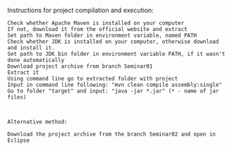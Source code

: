 Instructions for project compilation and execution:

    Check whether Apache Maven is installed on your computer
    If not, download it from the official website and extract
    Set path to Maven folder in environment variable, named PATH
    Check whether JDK is installed on your computer, otherwise download and install it.
    Set path to JDK bin folder in environment variable PATH, if it wasn't done automatically
    Download project archive from branch Seminar01
    Extract it
    Using command line go to extracted folder with project
    Input in command line following: "mvn clean compile assembly:single"
    Go to folder "target" and input: "java -jar *.jar" (* - name of jar files)
	
	
	
	Alternative method:
	
	Download the project archive from the branch Seminar02 and open in Eclipse

